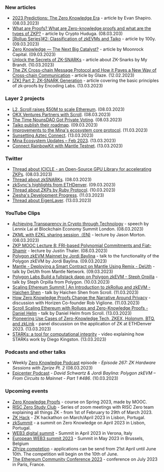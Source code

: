 ### New articles 
* [2023 Predictions: The Zero Knowledge Era](https://medium.com/@minaprotocol/2023-predictions-the-zero-knowledge-era-7b2014be9282) - article by Evan Shapiro. (08.03.2023)
* [What are Proofs? What are Zero-knowledge proofs and what are the types of ZKP?](https://medium.com/@cryptohuduga/what-are-proofs-what-are-zero-knowledge-proofs-and-what-are-the-types-of-zkp-5180011d1018) - article by Crypto Huduga. (08.03.203)
* [[Rollup Series]#2: Classification of zkEVMs and Taiko](https://medium.com/a41-ventures/rollup-series-2-classification-of-zkevms-and-taiko-e0f5e43cf7b6) - article by 100y. (09.03.2023)
* [Zero Knowledge — The Next Big Catalyst?](https://moonrockcapital.medium.com/zero-knowledge-the-next-big-catalyst-82149ab0ef45) - article by Moonrock Capital. (09.03.2023)
* [Unlock the Secrets of ZK-SNARKs](https://mybrandt.medium.com/unlock-the-secrets-of-zk-snarks-a40e4cd034a6) - article about ZK-Snarks by My Brandt. (10.03.2023)
* [The ZK Cross-chain Message Protocol and How it Paves a New Way of Cross-chain Communication](https://hackernoon.com/the-zk-cross-chain-message-protocol-and-how-it-paves-a-new-way-of-cross-chain-communication) - article by Glaze. (12.02.2023)
* [[ZK] Part 2: ZK-SNARK Generation](https://medium.com/@encodinglabs/zk-part-2-zk-snark-generation-1b03233fce11) - article covering the basic principles of zk-proofs by Encoding Labs. (13.03.2023)

### Layer 2 projects
* [L2, Scroll raises $50M to scale Ethereum](https://cryptotvplus.com/2023/03/l2-scroll-raises-50m-to-scale-ethereum/). (08.03.2023)
* [OKX Ventures Partners with Scroll](https://okxventures.medium.com/okx-ventures-partners-with-scroll-c16ef9f59088). (08.03.2023)
* [The Time NounsDAO Got Private Voting](https://medium.com/aztec-protocol/the-time-nounsdao-got-private-voting-4336fe4a2c29). (08.03.2023)
* [Taiko publish their roadmap](https://mirror.xyz/labs.taiko.eth/NfYQFzzkcEIy3jU9PTBo-nem2HlNiZre-3WwLnbGnwQ). (09.03.2023)
* [Improvements to the Mina's ecosystem core protocol](https://github.com/MinaProtocol/mina/releases/tag/1.4.0beta1). (11.03.2023)
* [Sunsetting Aztec Connect](https://medium.com/aztec-protocol/sunsetting-aztec-connect-a786edce5cae). (13.03.2023)
* [Mina Ecosystem Updates – Feb 2023](https://minaprotocol.com/blog/mina-ecosystem-updates-feb-2023). (13.03.2023)
* [Connect RainbowKit with Mantle Testnet](https://medium.com/0xmantle/connect-rainbowkit-with-mantle-testnet-ad483a289d93). (13.03.2023)

### Twitter
* [Thread about ICICLE - an Open-Source GPU Library for accelerating ZKPs](https://twitter.com/Ingo_zk/status/1633482638877925376?t=dp2rq1xQhCcjmmB3CnvUZQ&s=19). (08.03.2023)
* [Thread about zkSNARKs](https://twitter.com/hinkal_protocol/status/1633571528959721474). (08.03.2023)
* [zkSync's highlights from ETHDenver](https://twitter.com/zksync/status/1633884829287849986). (09.03.2023)
* [Thread about ZKPs by Ruby Protocol](https://twitter.com/RubyProtocol/status/1634150160778383362). (10.03.2023)
* [Ziesha's Development Progress](https://twitter.com/ZieshaNetwork/status/1634552977246527488?s=20). (11.03.2023)
* [Thread about EigenLayer](https://twitter.com/waltjsmith/status/1635147987004579841). (13.03.2023)

### YouTube Clips
* [Achieving Transparency in Crypto through Technology](https://www.youtube.com/watch?v=ACd0im5yvbg) - speech by Lennix Lai at Blockchain Economy Summit London. (08.03.2023)
* [ZKML with EZKL sharing session（EN)](https://www.youtube.com/watch?v=QgAuzsSbcik) - lecture by Jason Morton. (08.03.2023)
* [ZKP MOOC Lecture 8: FRI-based Polynomial Commitments and Fiat-Shamir](https://www.youtube.com/watch?v=A3edAQDPnDY&list=PLS01nW3Rtgor_yJmQsGBZAg5XM4TSGpPs&index=8) - lecture by Justin Thaler. (08.03.2023)
* [Polygon zkEVM Mainnet by Jordi Baylina](https://www.youtube.com/watch?v=3pGQywZ-YQQ) - talk to the functionality of the Polygon zkEVM by Jordi Baylina. (09.03.2023)
* [Mantle - Deploying a Smart Contract on Mantle Using Remix - DeUth](https://www.youtube.com/watch?v=_afi2oXkmH4) - talk by DeUth from Mantle Network. (09.03.2023)
* [Polygon Labs Build a fullstack dapp on Polygon zkEVM - Steph Orpilla](https://www.youtube.com/watch?v=GNBHDCGFxtw) - talk by Steph Orpilla from Polygon. (10.03.2023)
* [Scaling Ethereum Summit | An Introduction to zkRollup and zkEVM - Haichen Shen](https://www.youtube.com/watch?v=JdjRcW13LME) - talk by Haichen Shen from Scroll. (11.03.2023)
* [How Zero Knowledge Proofs Change the Narrative Around Privacy](https://www.youtube.com/watch?v=74Ial-yvyik) - discussion with Horizen Co-founder Rob Viglione. (11.03.2023)
* [Scroll Scaling Ethereum with Rollups and Zero-Knowledge Proofs - Daniel Helm](https://www.youtube.com/watch?v=4QegxMj6Udg) - talk by Daniel Helm from Scroll. (13.03.2023)
* [Pioneering Use Cases of Zero-Knowledge Tech, ZKEX, Holonym, BTQ, and zkLink](https://www.youtube.com/watch?v=0kpTTDJsGOo) - panel discussion on the application of ZK at ETHDenver 2023. (13.03.2023)
* [STARKs: a tool for computational integrity](https://www.youtube.com/watch?v=flyxXq8WFww) - video explaining how STARKs work by Diego Kingston. (13.03.2023)

### Podcasts and other talks
* Weekly [Zero Knowledge Podcast](https://zeroknowledge.fm/267-2/) episode - *Episode 267: ZK Hardware Sessions with Zprize Pt. 2* (08.03.2023) 
* [Epicenter Podcast](https://www.youtube.com/watch?v=LT1qJFH9WBM) - *David Schwartz & Jordi Baylina: Polygon zkEVM – From Circuits to Mainnet - Part 1 #486*. (10.03.2023)

### Upcoming events
* [Zero Knowledge Proofs](https://zk-learning.org/) - course on Spring 2023, made by MOOC.
* [RISC Zero Study Club](https://twitter.com/RiscZero/status/1620058982672117766) - Series of zoom meetings with RISC Zero team explaining all things ZK - from 1st of February to 29th of March 2023.
* [ZK Hack](https://zkhack.dev/?utm_source=substack&utm_medium=email) - ZK hackathon on March/April 2023 in Lisbon, Portugal.
* [zkSummit](https://www.zksummit.com/) - a summit on Zero Knowledge on April 2023 in Lisbon, Portugal.
* [WEB3 digital summit](https://web3digitalsummit.com/) - Summit in April 2023 in Verona, Italy
* [European WEB3 summit 2023](https://www.web3eurosummit.eu/) - Summit in May 2023 in Brussels, Belgium
* [ZPrize comptetion](https://www.zprize.io/) - applications can be send from 21st April until June 10th. The competition will begin on the 10th of June.
* [The Ethereum Community Conference 2023](https://www.ethcc.io/) - conference on July 2023 in Paris, France.
